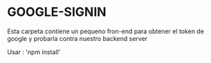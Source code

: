 # GOOGLE-SIGNIN

Esta carpeta contiene un pequeno fron-end para obtener el token de google y probarla contra nuestro backend server

Usar : 'npm install'